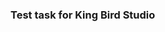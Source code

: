 ### Test task for King Bird Studio

<img scr="https://github.com/odnaks/gallery/blob/master/1.gif" width="400">
